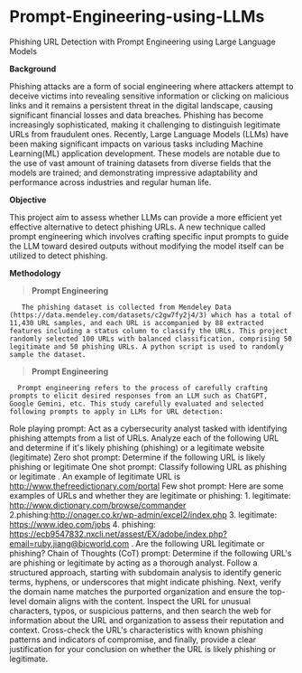 # Prompt-Engineering-using-LLMs
Phishing URL Detection with Prompt Engineering using Large Language Models

**Background**

Phishing attacks are a form of social engineering where attackers attempt to deceive victims into revealing sensitive information or clicking on malicious links and it remains a persistent threat in the digital landscape, causing significant financial losses and data breaches. Phishing has become increasingly sophisticated, making it challenging to distinguish legitimate URLs from fraudulent ones.
Recently, Large Language Models (LLMs) have been making significant impacts on various tasks including Machine Learning(ML) application development. These models are notable due to the use of vast amount of training datasets from diverse fields that the models are trained; and demonstrating impressive adaptability and performance across industries and regular human life.

**Objective**

This project aim to assess whether LLMs can provide a more efficient yet effective alternative to detect phishing URLs.
A new technique called prompt engineering which involves crafting specific input prompts to guide the LLM toward desired outputs without modifying the model itself can be utilized to detect phishing.

**Methodology**

> **Prompt Engineering**


       
       The phishing dataset is collected from Mendeley Data (https://data.mendeley.com/datasets/c2gw7fy2j4/3) which has a total of 11,430 URL samples, and each URL is accompanied by 88 extracted features including a status column to classify the URLs. This project randomly selected 100 URLs with balanced classification, comprising 50 legitimate and 50 phishing URLs. A python script is used to randomly sample the dataset.

      
> **Prompt Engineering**


      Prompt engineering refers to the process of carefully crafting prompts to elicit desired responses from an LLM such as ChatGPT, Google Gemini, etc. This study carefully evaluated and selected following prompts to apply in LLMs for URL detection:
Role playing prompt: Act as a cybersecurity analyst tasked with identifying phishing attempts from a list of URLs. Analyze each of the following URL and determine if it's likely phishing (phishing) or a legitimate website (legitimate)
Zero shot prompt: Determine if the following URL is likely phishing or legitimate
One shot prompt: Classify following URL as phishing or legitimate . An example of legitimate URL is http://www.thefreedictionary.com/portal
Few shot prompt: Here are some examples of URLs and whether they are legitimate or phishing: 1. legitimate: http://www.dictionary.com/browse/commander 2.phishing:http://onager.co.kr/wp-admin/excel2/index.php 3. legitimate: https://www.ideo.com/jobs 4. phishing: https://ecb9547832.nxcli.net/assest/EX/adobe/index.php?email=ruby.jiang@bicworld.com . Are the following URL legitimate or phishing?
Chain of Thoughts (CoT) prompt: Determine if the following URL's are phishing or legitimate by acting as a thorough analyst. Follow a structured approach, starting with subdomain analysis to identify generic terms, hyphens, or underscores that might indicate phishing. Next, verify the domain name matches the purported organization and ensure the top-level domain aligns with the content. Inspect the URL for unusual characters, typos, or suspicious patterns, and then search the web for information about the URL and organization to assess their reputation and context. Cross-check the URL's characteristics with known phishing patterns and indicators of compromise, and finally, provide a clear justification for your conclusion on whether the URL is likely phishing or legitimate.




